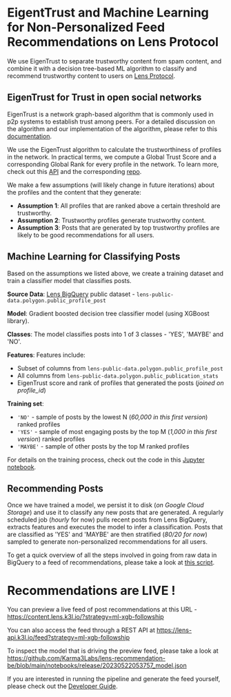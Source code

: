 # EigentTrust and Machine Learning for Non-Personalized Feed Recommendations on Lens Protocol

We use EigenTrust to separate trustworthy content from spam content, and combine it with a decision tree-based ML algorithm to classify and recommend trustworthy content to users on [Lens Protocol](lens.xyz).

## EigenTrust for Trust in open social networks
EigenTrust is a network graph-based algorithm that is commonly used in p2p systems to establish trust among peers. For a detailed discussion on the algorithm and our implementation of the algorithm, please refer to this [documentation](https://karma3-labs.gitbook.io/karma3labs/eigentrust).

We use the EigenTrust algorithm to calculate the trustworthiness of profiles in the network. In practical terms, we compute a Global Trust Score and a corresponding Global Rank for every profile in the network. To learn more, check out this [API](https://k3l.io/docs/api/basic/v1/) and the corresponding [repo](https://github.com/Karma3Labs/ts-lens/blob/main/README.md).

We make a few assumptions (will likely change in future iterations) about the profiles and the content that they generate: 
- **Assumption 1**: All profiles that are ranked above a certain threshold are trustworthy.  
- **Assumption 2**: Trustworthy profiles generate trustworthy content. 
- **Assumption 3**: Posts that are generated by top trustworthy profiles are likely to be good recommendations for all users.
## Machine Learning for Classifying Posts
Based on the assumptions we listed above, we create a training dataset and train a classifier model that classifies posts.

**Source Data**: [Lens BigQuery](https://docs.lens.xyz/docs/public-big-query#public) public dataset -  `lens-public-data.polygon.public_profile_post`

**Model**: Gradient boosted decision tree classifier model (using XGBoost library). 

**Classes**: The model classifies posts into 1 of 3 classes - 'YES', 'MAYBE' and 'NO'.

**Features**: Features include:
- Subset of columns from `lens-public-data.polygon.public_profile_post` 
- All columns from `lens-public-data.polygon.public_publication_stats` 
- EigenTrust score and rank of profiles that generated the posts (_joined on profile_id_)

**Training set**: 
- `'NO'` - sample of posts by the lowest N (_60,000 in this first version_) ranked profiles
- `'YES'` - sample of most engaging posts by the top M (_1,000 in this first version_) ranked profiles
- `'MAYBE'` - sample of other posts by the top M ranked profiles

For details on the training process, check out the code in this [Jupyter notebook](https://github.com/Karma3Labs/lens-recommendation-be/blob/main/notebooks/release/posts_labels_training.ipynb).

## Recommending Posts
Once we have trained a model, we persist it to disk (_on Google Cloud Storage_) and use it to classify any new posts that are generated. 
A regularly scheduled job (_hourly_ for now) pulls recent posts from Lens BigQuery, extracts features and executes the model to infer a classification. Posts that are classified as 'YES' and 'MAYBE' are then stratified (_80/20 for now_) sampled to generate non-personalized recommendations for all users.

To get a quick overview of all the steps involved in going from raw data in BigQuery to a feed of recommendations, please take a look at [this script](https://github.com/Karma3Labs/lens-recommendation-be/blob/main/pipeline/run_pipeline.sh).

# Recommendations are LIVE !
You can preview a live feed of post recommendations at this URL - https://content.lens.k3l.io/?strategy=ml-xgb-followship

You can also access the feed through a REST API at https://lens-api.k3l.io/feed?strategy=ml-xgb-followship

To inspect the model that is driving the preview feed, please take a look at https://github.com/Karma3Labs/lens-recommendation-be/blob/main/notebooks/release/20230522053757_model.json

If you are interested in running the pipeline and generate the feed yourself, please check out the [Developer Guide](https://github.com/Karma3Labs/lens-recommendation-be/blob/main/DeveloperGuide.md).
